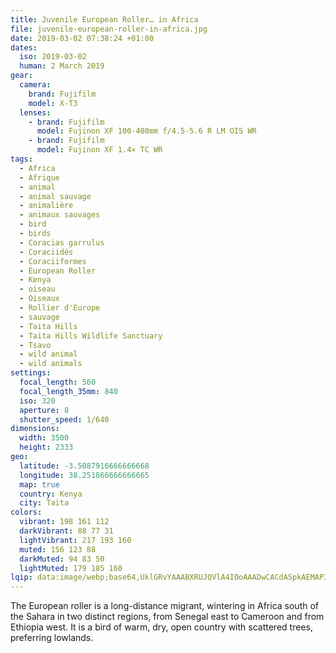 ```yaml
---
title: Juvenile European Roller… in Africa
file: juvenile-european-roller-in-africa.jpg
date: 2019-03-02 07:38:24 +01:00
dates:
  iso: 2019-03-02
  human: 2 March 2019
gear:
  camera:
    brand: Fujifilm
    model: X-T3
  lenses:
    - brand: Fujifilm
      model: Fujinon XF 100-400mm f/4.5-5.6 R LM OIS WR
    - brand: Fujifilm
      model: Fujinon XF 1.4× TC WR
tags:
  - Africa
  - Afrique
  - animal
  - animal sauvage
  - animalière
  - animaux sauvages
  - bird
  - birds
  - Coracias garrulus
  - Coraciidés
  - Coraciiformes
  - European Roller
  - Kenya
  - oiseau
  - Oiseaux
  - Rollier d'Europe
  - sauvage
  - Taita Hills
  - Taita Hills Wildlife Sanctuary
  - Tsavo
  - wild animal
  - wild animals
settings:
  focal_length: 560
  focal_length_35mm: 840
  iso: 320
  aperture: 8
  shutter_speed: 1/640
dimensions:
  width: 3500
  height: 2333
geo:
  latitude: -3.5087916666666668
  longitude: 38.251866666666665
  map: true
  country: Kenya
  city: Taita
colors:
  vibrant: 198 161 112
  darkVibrant: 88 77 31
  lightVibrant: 217 193 160
  muted: 156 123 88
  darkMuted: 94 83 50
  lightMuted: 179 185 160
lqip: data:image/webp;base64,UklGRvYAAABXRUJQVlA4IOoAAADwCACdASpkAEMAP3Gsy100uCmzK/TqiwAuCWUA09gSJfcHnZTImCpL4Z16QFRoZKStM+jZgWBFoW17HC2VOnMAjIpKSa4bD3EpyHfGYaviAADs6JHBtxGGjFd4nKV6XJhvIgfpalDKDedA8KlrquM/PiEMvS2aPO3FFfb63ykKsYj2FJ7cXpDkIDSpg29Wl+BqL6kOQDuDDNReramE8GM9jagSIy5pJlyq66FJZDP4M2vk8oLiO6FACEEc9bWk2HWXqY4qTdyrchQHU/gSvID9IsviH4z7DspSncJSoSMimHgDi5cEdtWgAAA=
---
```


The European roller is a long-distance migrant, wintering in Africa south of the Sahara in two distinct regions, from Senegal east to Cameroon and from Ethiopia west. It is a bird of warm, dry, open country with scattered trees, preferring lowlands.
